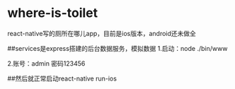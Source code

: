 # where-is-toilet
react-native写的厕所在哪儿app，目前是ios版本，android还未做全

##services是express搭建的后台数据服务，模拟数据
1.启动：node ./bin/www

2.账号：admin  密码123456

##然后就正常启动react-native run-ios
